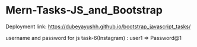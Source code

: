# Mern-Tasks-JS_and_Bootstrap

Deployment link: https://dubeyayushh.github.io/bootstrap_javascript_tasks/

username and password for js task-6(Instagram) : user1 => Password@1
